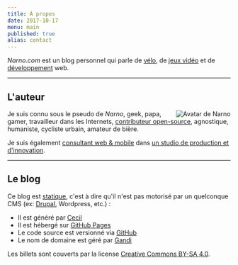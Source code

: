 ```yaml
---
title: À propos
date: 2017-10-17
menu: main
published: true
alias: contact
---
```

_Narno.com_ est un blog personnel qui parle de [vélo](/tags/velo/), de [jeux vidéo](/tags/jeux-video/) et de [développement](/tags/developpement) web.

----

## L'auteur

<img alt="Avatar de Narno" title="Narno" src="https://gravatar.com/avatar/324fa39cabc600993a68d1aeace25f90?s=128" style="float:right;">

Je suis connu sous le pseudo de _Narno_, geek, papa, gamer, travailleur dans les Internets, [contributeur open-source](/code), agnostique, humaniste, cycliste urbain, amateur de bière.

Je suis également [consultant web & mobile](https://arnaudligny.fr) dans [un studio de production et d'innovation](https://adfab.fr).

----

## Le blog

Ce blog est [statique](https://frank.taillandier.me/2016/03/08/les-gestionnaires-de-contenu-statique/), c'est à dire qu'il n'est pas motorisé par un quelconque CMS (ex: [Drupal](/tags/drupal), Wordpress, etc.) :
* Il est généré par [Cecil](https://cecil.app)
* Il est hébergé sur [GitHub Pages](https://pages.github.com)
* Le code source est versionné via [GitHub](https://github.com/Narno/narno.com)
* Le nom de domaine est géré par [Gandi](https://gandi.net)

Les billets sont couverts par la license [Creative Commons BY-SA 4.0](https://creativecommons.org/licenses/by-sa/4.0/deed.fr).
